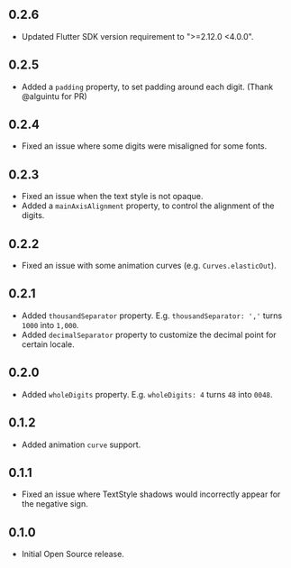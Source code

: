 ## 0.2.6

* Updated Flutter SDK version requirement to ">=2.12.0 <4.0.0".

## 0.2.5

* Added a `padding` property, to set padding around each digit. (Thank @alguintu for PR)

## 0.2.4

* Fixed an issue where some digits were misaligned for some fonts.

## 0.2.3

* Fixed an issue when the text style is not opaque.
* Added a `mainAxisAlignment` property, to control the alignment of the digits.

## 0.2.2

* Fixed an issue with some animation curves (e.g. `Curves.elasticOut`).

## 0.2.1

* Added `thousandSeparator` property. E.g. `thousandSeparator: ','` turns `1000` into `1,000`.
* Added `decimalSeparator` property to customize the decimal point for certain locale.

## 0.2.0

* Added `wholeDigits` property. E.g. `wholeDigits: 4` turns `48` into `0048`.

## 0.1.2

* Added animation `curve` support.

## 0.1.1

* Fixed an issue where TextStyle shadows would incorrectly appear for the negative sign.

## 0.1.0

* Initial Open Source release.